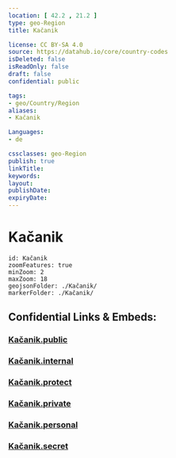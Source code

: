 ```yaml
---
location: [ 42.2 , 21.2 ] 
type: geo-Region
title: Kačanik

license: CC BY-SA 4.0
source: https://datahub.io/core/country-codes
isDeleted: false
isReadOnly: false
draft: false
confidential: public

tags:
- geo/Country/Region
aliases:
- Kačanik

Languages:
- de

cssclasses: geo-Region
publish: true
linkTitle: 
keywords: 
layout: 
publishDate: 
expiryDate: 
---
```


# Kačanik

```leaflet
id: Kačanik
zoomFeatures: true 
minZoom: 2 
maxZoom: 18
geojsonFolder: ./Kačanik/
markerFolder: ./Kačanik/
```


## Confidential Links & Embeds: 

### [Kačanik.public](/_public/\Earth\Continent\Europe\Europe~South\Kosovo\districts~Kosovo\Uroševac\counties~UroševacKačanik.public.md) 

### [Kačanik.internal](/_internal/\Earth\Continent\Europe\Europe~South\Kosovo\districts~Kosovo\Uroševac\counties~UroševacKačanik.internal.md) 

### [Kačanik.protect](/_protect/\Earth\Continent\Europe\Europe~South\Kosovo\districts~Kosovo\Uroševac\counties~UroševacKačanik.protect.md) 

### [Kačanik.private](/_private/\Earth\Continent\Europe\Europe~South\Kosovo\districts~Kosovo\Uroševac\counties~UroševacKačanik.private.md) 

### [Kačanik.personal](/_personal/\Earth\Continent\Europe\Europe~South\Kosovo\districts~Kosovo\Uroševac\counties~UroševacKačanik.personal.md) 

### [Kačanik.secret](/_secret/\Earth\Continent\Europe\Europe~South\Kosovo\districts~Kosovo\Uroševac\counties~UroševacKačanik.secret.md)

